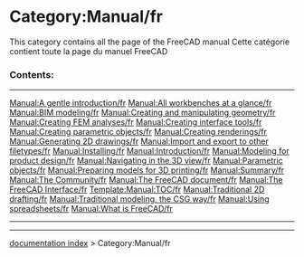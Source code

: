 # Category:Manual/fr
This category contains all the page of the FreeCAD manual Cette catégorie contient toute la page du manuel FreeCAD

### Contents:

  ------------------------------------------------------------------------------------------------------------- ------------------------------------------------------------------------------------------------------- -------------------------------------------------------------------------------------
  [Manual:A gentle introduction/fr](Manual:A_gentle_introduction/fr.md)                                 [Manual:All workbenches at a glance/fr](Manual:All_workbenches_at_a_glance/fr.md)               [Manual:BIM modeling/fr](Manual:BIM_modeling/fr.md)
  [Manual:Creating and manipulating geometry/fr](Manual:Creating_and_manipulating_geometry/fr.md)       [Manual:Creating FEM analyses/fr](Manual:Creating_FEM_analyses/fr.md)                           [Manual:Creating interface tools/fr](Manual:Creating_interface_tools/fr.md)
  [Manual:Creating parametric objects/fr](Manual:Creating_parametric_objects/fr.md)                     [Manual:Creating renderings/fr](Manual:Creating_renderings/fr.md)                               [Manual:Generating 2D drawings/fr](Manual:Generating_2D_drawings/fr.md)
  [Manual:Import and export to other filetypes/fr](Manual:Import_and_export_to_other_filetypes/fr.md)   [Manual:Installing/fr](Manual:Installing/fr.md)                                                 [Manual:Introduction/fr](Manual:Introduction/fr.md)
  [Manual:Modeling for product design/fr](Manual:Modeling_for_product_design/fr.md)                     [Manual:Navigating in the 3D view/fr](Manual:Navigating_in_the_3D_view/fr.md)                   [Manual:Parametric objects/fr](Manual:Parametric_objects/fr.md)
  [Manual:Preparing models for 3D printing/fr](Manual:Preparing_models_for_3D_printing/fr.md)           [Manual:Summary/fr](Manual:Summary/fr.md)                                                       [Manual:The Community/fr](Manual:The_Community/fr.md)
  [Manual:The FreeCAD document/fr](Manual:The_FreeCAD_document/fr.md)                                   [Manual:The FreeCAD Interface/fr](Manual:The_FreeCAD_Interface/fr.md)                           [Template:Manual:TOC/fr](Template:Manual:TOC/fr.md)
  [Manual:Traditional 2D drafting/fr](Manual:Traditional_2D_drafting/fr.md)                             [Manual:Traditional modeling, the CSG way/fr](Manual:Traditional_modeling,_the_CSG_way/fr.md)   [Manual:Using spreadsheets/fr](Manual:Using_spreadsheets/fr.md)
  [Manual:What is FreeCAD/fr](Manual:What_is_FreeCAD/fr.md)                                                                                                                                                     
  ------------------------------------------------------------------------------------------------------------- ------------------------------------------------------------------------------------------------------- -------------------------------------------------------------------------------------

---
[documentation index](../README.md) > Category:Manual/fr
